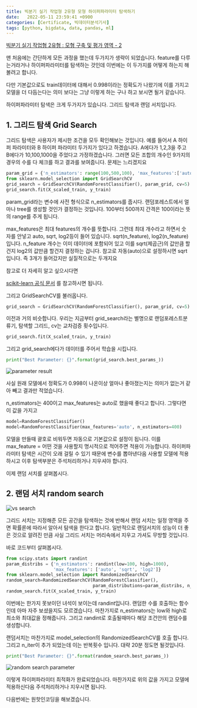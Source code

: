 ```yaml
---
title: 빅분기 실기 작업형 2유형 모형 하이퍼파라미터 탐색하기
date:   2022-05-11 23:59:41 +0900
categories: [Certificate, 빅데이터분석기사]
tags: [python, bigdata, data, pandas, ml]
---
```


[빅분기 실기 작업형 2유형 : 모형 구축 및 평가 영역 - 2](https://jeong-daniel.github.io/posts/%EC%8B%A4%EA%B8%B0-%EC%9E%91%EC%97%85%ED%98%95-2%EC%9C%A0%ED%98%95-%EB%AA%A8%ED%98%95-%EA%B5%AC%EC%B6%95-%EB%B0%8F-%ED%8F%89%EA%B0%80-%EC%98%81%EC%97%AD-2%ED%8E%B8/)

맨 처음에는 간단하게 모든 과정을 했는데 두가지가 생략이 되었습니다. feature를 다루는거라거나 하이퍼파라미터를 탐색하는 것인데 이번에는 이 두가지를 어떻게 하는지 해볼려고 합니다.

다만 기본값으로도 train데이터에 대해서 0.998이라는 정확도가 나왔기에 이를 가지고 모델을 더 다듬는다는 의미 보다는 그냥 이렇게 하는 구나 하고 보시면 될거 같습니다.

하이퍼파라미터 탐색은 크게 두가지가 있습니다. 그리드 탐색과 랜덤 서치입니다.

## 1. 그리드 탐색 Grid Search

그리드 탐색은 사용자가 제시한 조건을 모두 확인해보는 것입니다. 예를 들어서 A 하이퍼 파라미터와 B 하이퍼 파라미터 두가지가 있다고 하겠습니다. A에다가 1,2,3을 주고 B에다가 10,100,1000을 주었다고 가정하겠습니다. 그러면 모든 조합의 개수인 9가지의 경우의 수를 다 체크를 하고 결과를 보여줍니다. 문제는 느리겠지요

```py
param_grid = {'n_estimators': range(100,500,100), 'max_features':['auto','sqrt','log2']}
from sklearn.model_selection import GridSearchCV
grid_search = GridSearchCV(RandomForestClassifier(), param_grid, cv=5)
grid_search.fit(X_scaled_train, y_train)
```

param_grid라는 변수에 사전 형식으로 n_estimators를 줍시다. 랜덤포레스트에서 얼마나 tree를 생성할 것인가 결정하는 것입니다. 100부터 500까지 간격은 100이라는 뜻의 range를 주게 됩니다.

max_features은 최대 features의 개수를 뜻합니다. 그런데 최대 개수라고 하면서 숫자를 안넣고 auto, sqrt, log2등이 들어 있습니다. sqrt(n_feature), log2(n_feature)입니다. n_feature 개수는 이미 데이터에 포함되어 있고 이를 sqrt(제곱근)의 값만큼 할건지 log2의 값만큼 할건지 결정하는 겁니다. 참고로 자동(auto)으로 설정하시면 sqrt입니다. 즉 3개가 들어갔지만 실질적으로는 두개지요

참고로 더 자세히 알고 싶으시다면

[scikit-learn 공식 문서](https://scikit-learn.org/stable/modules/generated/sklearn.ensemble.RandomForestClassifier.html) 를 참고하시면 됩니다.

그리고 GridSearchCV를 불러옵니다.

```py
grid_search = GridSearchCV(RandomForestClassifier(), param_grid, cv=5)
```
이전과 거의 비슷합니다. 우리는 지금부터 grid_search라는 별명으로 랜덤포레스트분류기, 탐색할 그리드, cv는 교차검증 횟수입니다.

```py
grid_search.fit(X_scaled_train, y_train)
```
그리고 grid_search에다가 데이터를 주어서 학습을 시킵니다.
```py
print("Best Parameter: {}".format(grid_search.best_params_))
```

![parameter result](https://user-images.githubusercontent.com/85277660/210171117-e81222f3-a2b8-4349-9245-b7ae524cfae1.png)


사실 원래 모델에서 정확도가 0.998이 나온이상 얼마나 좋아졌는지는 의미가 없는거 같아 빼고 결과만 적었습니다.

n_estimators는 400이고 max_features는 auto로 했을때 좋다고 합니다. 그렇다면 이 값을 가지고

```py
model=RandomForestClassifier()
model=RandomForestClassifier(max_features='auto', n_estimators=400)
```

모델을 만들때 괄호로 비워두면 자동으로 기본값으로 설정이 됩니다. 이를 max_feature = 어떤 것을 사용할지 명시적으로 적어주면 적용이 가능합니다. 하이퍼파라미터 탐색은 시간이 오래 걸릴 수 있기 때문에 변수를 뽑아낸다음 사용할 모델에 적용하시고 이후 탐색부분은 주석처리하거나 지우셔야 합니다.

이제 랜덤 서치를 살펴봅시다.

## 2. 랜덤 서치 random search

![vs search](https://user-images.githubusercontent.com/85277660/210171127-07073173-5756-47e1-87ee-e176386066c8.png)

그리드 서치는 지정해준 모든 공간을 탐색하는 것에 반해서 랜덤 서치는 일정 영역을 주면 확률론에 따라서 알아서 탐색을 한다고 합니다. 일반적으로 랜덤서치의 성능이 더 좋은 것으로 알려진 만큼 사실 그리드 서치는 머리속에서 지우고 가셔도 무방할 것입니다.

바로 코드부터 살펴봅시다.

```py
from scipy.stats import randint
param_distribs = {'n_estimators': randint(low=100, high=1000), 
                  'max_features': ['auto', 'sqrt', 'log2']}
from sklearn.model_selection import RandomizedSearchCV
random_search=RandomizedSearchCV(RandomForestClassifier(), 
                                 param_distributions=param_distribs, n_iter=20, cv=5)
random_search.fit(X_scaled_train, y_train)
```

이번에는 한가지 못보이던 녀석이 보이는데 randint입니다. 랜덤한 수를 호출하는 함수인데 아마 자주 보셨을지도 모르겠습니다. 마찬가지로 n_estimators는 low와 high로 최소와 최대값을 정해줍니다. 그리고 randint로 호출될때마다 해당 조건안의 랜덤수를 생성합니다.

랜덤서치는 마찬가지로 model_selection의 RandomizedSearchCV를 호출 합니다. 그리고 n_iter이 추가 되었는데 이는 반복횟수 입니다. 대략 20분 정도면 될것입니다.

```py
print("Best Parameter: {}".format(random_search.best_params_))
```

![random search parameter](https://user-images.githubusercontent.com/85277660/210171179-3d3b0510-c1db-42a8-ab06-c5b1ac32bec5.png)


이렇게 하이퍼파라미터 최적화가 완료되었습니다.  마찬가지로 위의 값을 가지고 모델에 적용하신다음 주석처리하거나 지우시면 됩니다.

다음번에는 원핫인코딩을 해보겠습니다.